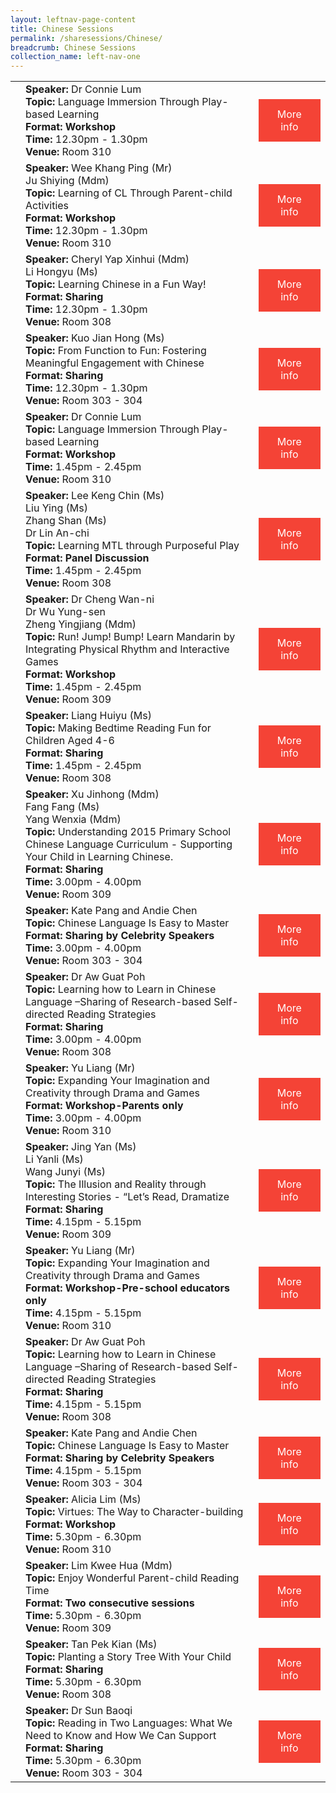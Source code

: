 ```yaml
---
layout: leftnav-page-content
title: Chinese Sessions
permalink: /sharesessions/Chinese/
breadcrumb: Chinese Sessions
collection_name: left-nav-one
---
```

<table>
   <tr>
      <td>
      </td>
      <td><b>Speaker:</b> Dr Connie Lum <br><b>Topic:</b> Language Immersion Through Play-based Learning <br><b>Format: Workshop</b><br><b>Time:</b> 12.30pm - 1.30pm <br><b>Venue:</b> Room 310
      </td>
      <td>
   <a href="https://event-reg.biz/Registration/MTLSSession?Session=C16"  style="  background-color: #f44336; color: white;padding: 14px 25px;text-align: center; text-decoration: none;display: inline-block;">More info</a>
  </td>
   </tr>
   <tr>
      <td>
      </td>
      <td><b>Speaker:</b> Wee Khang Ping (Mr)
         <br>Ju Shiying (Mdm)
<br><b>Topic:</b> Learning of CL Through Parent-child Activities <br><b>Format: Workshop </b><br><b>Time:</b> 12.30pm - 1.30pm <br><b>Venue:</b> Room 310
      </td>
      <td>
   <a href="https://event-reg.biz/Registration/MTLSSession?Session=C11"  style="  background-color: #f44336; color: white;padding: 14px 25px;text-align: center; text-decoration: none;display: inline-block;">More info</a>
  </td>
   </tr>
   <tr>
      <td>
      </td>
      <td><b>Speaker:</b> Cheryl Yap Xinhui (Mdm)
         <br> Li Hongyu (Ms)
<br><b>Topic:</b> Learning Chinese in a Fun Way! <br><b>Format: Sharing</b><br><b>Time:</b> 12.30pm - 1.30pm <br><b>Venue:</b> Room 308
      </td>
      <td>
   <a href="https://event-reg.biz/Registration/MTLSSession?Session=C6"  style="  background-color: #f44336; color: white;padding: 14px 25px;text-align: center; text-decoration: none;display: inline-block;">More info</a>
  </td>
   </tr>
   <tr>
      <td>
      </td>
      <td><b>Speaker:</b> Kuo Jian Hong (Ms)<br><b>Topic:</b> From Function to Fun: Fostering Meaningful Engagement with Chinese <br><b>Format: Sharing</b><br><b>Time:</b> 12.30pm - 1.30pm <br><b>Venue:</b> Room 303 - 304
      <td>
   <a href="https://event-reg.biz/Registration/MTLSSession?Session=C1"  style="  background-color: #f44336; color: white;padding: 14px 25px;text-align: center; text-decoration: none;display: inline-block;">More info</a>
  </td>
   </tr>
   <tr>
      <td>
      </td>
      <td><b>Speaker:</b> Dr Connie Lum <br><b>Topic:</b> Language Immersion Through Play-based Learning <br><b>Format: Workshop </b><br><b>Time:</b> 1.45pm - 2.45pm <br><b>Venue:</b> Room 310
      </td>
      <td>
   <a href="https://event-reg.biz/Registration/MTLSSession?Session=C17"  style="  background-color: #f44336; color: white;padding: 14px 25px;text-align: center; text-decoration: none;display: inline-block;">More info</a>
  </td>
   </tr>
   <tr>
      <td>
      </td>
      <td><b>Speaker:</b> Lee Keng Chin (Ms)
         <br>Liu Ying (Ms)
         <br>  Zhang Shan (Ms)
         <br>  Dr Lin An-chi <br><b>Topic:</b> Learning MTL through Purposeful Play <br><b>Format: Panel Discussion</b><br><b>Time:</b> 1.45pm - 2.45pm <br><b>Venue:</b> Room 308
      </td>
      <td>
   <a href="https://event-reg.biz/Registration/MTLSSession?Session=C2"  style="  background-color: #f44336; color: white;padding: 14px 25px;text-align: center; text-decoration: none;display: inline-block;">More info</a>
  </td>
   </tr>
   <tr>
      <td>
      </td>
      <td><b>Speaker:</b> Dr Cheng Wan-ni
         <br>Dr Wu Yung-sen
         <br> Zheng Yingjiang (Mdm)
<br><b>Topic:</b> Run! Jump! Bump! Learn Mandarin by Integrating Physical Rhythm and Interactive Games <br><b>Format: Workshop </b><br><b>Time:</b> 1.45pm - 2.45pm <br><b>Venue:</b> Room 309
      </td>
      <td>
   <a href="https://event-reg.biz/Registration/MTLSSession?Session=C12"  style="  background-color: #f44336; color: white;padding: 14px 25px;text-align: center; text-decoration: none;display: inline-block;">More info</a>
  </td>
   </tr>
   <tr>
      <td>
      </td>
      <td><b>Speaker:</b> Liang Huiyu (Ms)<br><b>Topic:</b> Making Bedtime Reading Fun for Children Aged 4-6 <br><b>Format: Sharing</b><br><b>Time:</b> 1.45pm - 2.45pm <br><b>Venue:</b> Room 308
      </td>
      <td>
   <a href="https://event-reg.biz/Registration/MTLSSession?Session=C7"  style="  background-color: #f44336; color: white;padding: 14px 25px;text-align: center; text-decoration: none;display: inline-block;">More info</a>
  </td>
   </tr>
   <tr>
      <td>
      </td>
      <td><b>Speaker:</b> Xu Jinhong (Mdm)
         <br> Fang Fang (Ms)
         <br> Yang Wenxia (Mdm)
<br><b>Topic:</b> Understanding 2015 Primary School Chinese Language Curriculum - Supporting Your Child in Learning Chinese. <br><b>Format: Sharing</b><br><b>Time:</b> 3.00pm - 4.00pm <br><b>Venue:</b> Room 309
      </td>
      <td>
   <a href="https://event-reg.biz/Registration/MTLSSession?Session=C13"  style="  background-color: #f44336; color: white;padding: 14px 25px;text-align: center; text-decoration: none;display: inline-block;">More info</a>
  </td>
   </tr>
   <tr>
      <td>
      </td>
      <td><b>Speaker:</b> Kate Pang and Andie Chen <br><b>Topic:</b> Chinese Language Is Easy to Master <br><b>Format: Sharing by Celebrity Speakers </b><br><b>Time:</b> 3.00pm - 4.00pm <br><b>Venue:</b> Room 303 - 304
      </td>
      <td>
   <a href="https://event-reg.biz/Registration/MTLSSession?Session=C3"  style="  background-color: #f44336; color: white;padding: 14px 25px;text-align: center; text-decoration: none;display: inline-block;">More info</a>
  </td>
   </tr>
   <tr>
      <td>
      </td>
      <td><b>Speaker:</b> Dr Aw Guat Poh <br><b>Topic:</b> Learning how to Learn in Chinese Language –Sharing of Research-based Self-directed Reading Strategies <br><b>Format: Sharing</b><br><b>Time:</b> 3.00pm - 4.00pm <br><b>Venue:</b> Room 308
      </td>
      <td>
   <a href="https://event-reg.biz/Registration/MTLSSession?Session=C8"  style="  background-color: #f44336; color: white;padding: 14px 25px;text-align: center; text-decoration: none;display: inline-block;">More info</a>
  </td>
   </tr>
   <tr>
      <td>
      </td>
      <td><b>Speaker:</b> Yu Liang (Mr)<br><b>Topic:</b> Expanding Your Imagination and Creativity through Drama and Games <br><b>Format: Workshop-Parents only </b><br><b>Time:</b> 3.00pm - 4.00pm <br><b>Venue:</b> Room 310
      </td>
      <td>
   <a href="https://event-reg.biz/Registration/MTLSSession?Session=C18"  style="  background-color: #f44336; color: white;padding: 14px 25px;text-align: center; text-decoration: none;display: inline-block;">More info</a>
  </td>
   </tr>
   <tr>
      <td>
      </td>
      <td><b>Speaker:</b> Jing Yan (Ms)
         <br> Li Yanli (Ms)
         <br> Wang Junyi (Ms)
<br><b>Topic:</b> The Illusion and Reality through Interesting Stories - “Let’s Read, Dramatize <br><b>Format: Sharing</b><br><b>Time:</b> 4.15pm - 5.15pm <br><b>Venue:</b> Room 309
      </td>
 <td>
   <a href="https://event-reg.biz/Registration/MTLSSession?Session=C14"  style="  background-color: #f44336; color: white;padding: 14px 25px;text-align: center; text-decoration: none;display: inline-block;">More info</a>
  </td>
   </tr>
   <tr>
      <td>
      </td>
      <td><b>Speaker:</b> Yu Liang (Mr)<br><b>Topic:</b> Expanding Your Imagination and Creativity through Drama and Games <br><b>Format: Workshop-Pre-school educators  only </b><br><b>Time:</b> 4.15pm - 5.15pm <br><b>Venue:</b> Room 310
      </td>
      <td>
   <a href="https://event-reg.biz/Registration/MTLSSession?Session=C19"  style="  background-color: #f44336; color: white;padding: 14px 25px;text-align: center; text-decoration: none;display: inline-block;">More info</a>
  </td>
   </tr>
   <tr>
      <td>
      </td>
      <td><b>Speaker:</b> Dr Aw Guat Poh <br><b>Topic:</b> Learning how to Learn in Chinese Language –Sharing of  Research-based Self-directed Reading Strategies <br><b>Format: Sharing</b><br><b>Time:</b> 4.15pm - 5.15pm <br><b>Venue:</b> Room 308
      </td>
      <td>
   <a href="https://event-reg.biz/Registration/MTLSSession?Session=C9"  style="  background-color: #f44336; color: white;padding: 14px 25px;text-align: center; text-decoration: none;display: inline-block;">More info</a>
  </td>
   </tr>
   <tr>
      <td>
      </td>
      <td><b>Speaker:</b> Kate Pang and Andie Chen <br><b>Topic:</b> Chinese Language Is Easy to Master <br><b>Format: Sharing by Celebrity Speakers </b><br><b>Time:</b> 4.15pm - 5.15pm <br><b>Venue:</b> Room 303 - 304
      </td>
      <td>
   <a href="https://event-reg.biz/Registration/MTLSSession?Session=C4"  style="  background-color: #f44336; color: white;padding: 14px 25px;text-align: center; text-decoration: none;display: inline-block;">More info</a>
  </td>
   </tr>
   <tr>
      <td>
      </td>
      <td><b>Speaker:</b> Alicia Lim (Ms)<br><b>Topic:</b> Virtues: The Way to Character-building <br><b>Format: Workshop </b><br><b>Time:</b> 5.30pm - 6.30pm <br><b>Venue:</b> Room 310
      </td>
      <td>
   <a href="https://event-reg.biz/Registration/MTLSSession?Session=C20"  style="  background-color: #f44336; color: white;padding: 14px 25px;text-align: center; text-decoration: none;display: inline-block;">More info</a>
  </td>
   </tr>
   <tr>
      <td>
      </td>
      <td><b>Speaker:</b> Lim Kwee Hua (Mdm)<br><b>Topic:</b> Enjoy Wonderful Parent-child Reading Time <br><b>Format: Two consecutive sessions </b><br><b>Time:</b> 5.30pm - 6.30pm <br><b>Venue:</b> Room 309
      </td>
      <td>
   <a href="https://event-reg.biz/Registration/MTLSSession?Session=C15"  style="  background-color: #f44336; color: white;padding: 14px 25px;text-align: center; text-decoration: none;display: inline-block;">More info</a>
  </td>
   </tr>
   <tr>
      <td>
      </td>
      <td><b>Speaker:</b> Tan Pek Kian (Ms)<br><b>Topic:</b> Planting a Story Tree With Your Child <br><b>Format: Sharing</b><br><b>Time:</b> 5.30pm - 6.30pm <br><b>Venue:</b> Room 308
      </td>
      <td>
   <a href="https://event-reg.biz/Registration/MTLSSession?Session=C10"  style="  background-color: #f44336; color: white;padding: 14px 25px;text-align: center; text-decoration: none;display: inline-block;">More info</a>
  </td>
   </tr>
   <tr>
      <td>
      </td>
      <td><b>Speaker:</b> Dr Sun Baoqi <br><b>Topic:</b> Reading in Two Languages: What We Need to Know and How We Can Support <br><b>Format: Sharing</b><br><b>Time:</b> 5.30pm - 6.30pm <br><b>Venue:</b> Room 303 - 304
      </td>
      <td>
   <a href="https://event-reg.biz/Registration/MTLSSession?Session=C5"  style="  background-color: #f44336; color: white;padding: 14px 25px;text-align: center; text-decoration: none;display: inline-block;">More info</a>
  </td>
   </tr>
</table>
